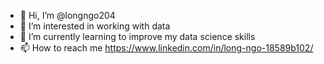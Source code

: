 - 👋 Hi, I’m @longngo204
- 👀 I’m interested in working with data
- 🌱 I’m currently learning to improve my data science skills 
- 📫 How to reach me https://www.linkedin.com/in/long-ngo-18589b102/

<!---
longngo204/longngo204 is a ✨ special ✨ repository because its `README.md` (this file) appears on your GitHub profile.
You can click the Preview link to take a look at your changes.
--->
